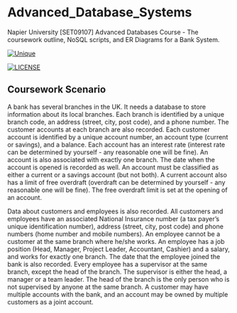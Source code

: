 # Advanced_Database_Systems
Napier University [SET09107] Advanced Databases Course - The coursework outline, NoSQL scripts, and ER Diagrams for a Bank System.

[![Unique](https://img.shields.io/badge/Author-Karen%20B%20Stewart-%2343c7e8.svg?style=flat-square)](https://img.shields.io/badge/Author-Karen%20B%20Stewart-%2343c7e8.svg)

[![LICENSE](https://img.shields.io/github/license/karenbstewart/Advanced_Database_Systems.svg?style=flat-square)](https://github.com/karenbstewart/Advanced_Database_Systems/LICENSE)

## Coursework Scenario

A bank has several branches in the UK. It needs a database to store information about its local branches. Each branch is identified by a unique branch code, an address (street, city, post code), and a phone
number. The customer accounts at each branch are also recorded.
Each customer account is identified by a unique account number, an
account type (current or savings), and a balance. Each account has an
interest rate (interest rate can be determined by yourself - any reasonable
one will be fine). An account is also associated with exactly one branch.
The date when the account is opened is recorded as well. An account
must be classified as either a current or a savings account (but not both).
A current account also has a limit of free overdraft (overdraft can be
determined by yourself - any reasonable one will be fine). The free
overdraft limit is set at the opening of an account.

Data about customers and employees is also recorded. All customers and
employees have an associated National Insurance number (a tax payer’s
unique identification number), address (street, city, post code) and
phone numbers (home number and mobile numbers). An employee
cannot be a customer at the same branch where he/she works. An
employee has a job position (Head, Manager, Project Leader,
Accountant, Cashier) and a salary, and works for exactly one branch.
The date that the employee joined the bank is also recorded. Every
employee has a supervisor at the same branch, except the head of the
branch. The supervisor is either the head, a manager or a team leader.
The head of the branch is the only person who is not supervised by
anyone at the same branch. A customer may have multiple accounts with
the bank, and an account may be owned by multiple customers as a joint
account.
